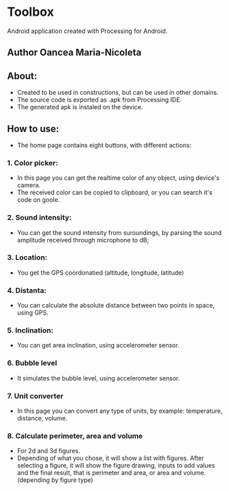 # Toolbox
Android application created with Processing for Android.

## Author Oancea Maria-Nicoleta

## About:
  - Created to be used in constructions, but can be used in other domains.
  - The source code is exported as .apk from Processing IDE.
  - The generated apk is instaled on the device.

## How to use:
  - The home page contains eight buttons, with different actions:
    
###  1. Color picker:
  - In this page you can get the realtime color of any object, using device's camera.
  - The received color can be copied to clipboard, or you can search it's code on goole.
    
###  2. Sound intensity:
  - You can get the sound intensity from suroundings, by parsing the sound amplitude received through microphone to dB;

### 3. Location:
  - You get the GPS coordonatied (altitude, longitude, latitude)
    
### 4. Distanta:
- You can calculate the absolute distance between two points in space, using GPS.
   
### 5. Inclination:
  - You can get area inclination, using accelerometer sensor.
    
### 6. Bubble level
  - It simulates the bubble level, using accelerometer sensor.
   
###  7. Unit converter
  - In this page you can convert any type of units, by example: temperature, distance, volume.
   
###  8. Calculate perimeter, area and volume
   - For 2d and 3d figures.
   - Depending of what you chose, it will show a list with figures. After selecting a figure, it will show the figure drawing, inputs         to add values and the final result, that is perimeter and area, or area and volume.(depending by figure type)
      
